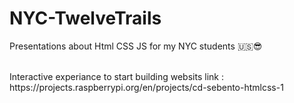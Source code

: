 # NYC-TwelveTrails
Presentations about Html CSS JS for my NYC students 🇺🇸😎

</br>
Interactive experiance to start building websits link : </br> https://projects.raspberrypi.org/en/projects/cd-sebento-htmlcss-1
